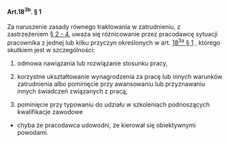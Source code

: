 #### Art.18<sup>3b</sup>. § 1

Za naruszenie zasady równego traktowania w zatrudnieniu, z zastrzeżeniem [§ 2 - 4](./art_18_3b-2.md), uważa się różnicowanie przez pracodawcę sytuacji pracownika z jednej lub kilku przyczyn określonych w art. [18<sup>3a</sup> § 1](./art_18_3a-1.md) , którego skutkiem jest w szczególności:

1. odmowa nawiązania lub rozwiązanie stosunku pracy,

2. korzystne ukształtowanie wynagrodzenia za pracę lub innych warunków zatrudnienia albo pominięcie przy awansowaniu lub przyznawaniu innych świadczeń związanych z pracą,

3. pominięcie przy typowaniu do udziału w szkoleniach podnoszących kwalifikacje zawodowe
 - chyba że pracodawca udowodni, że kierował się obiektywnymi powodami.

